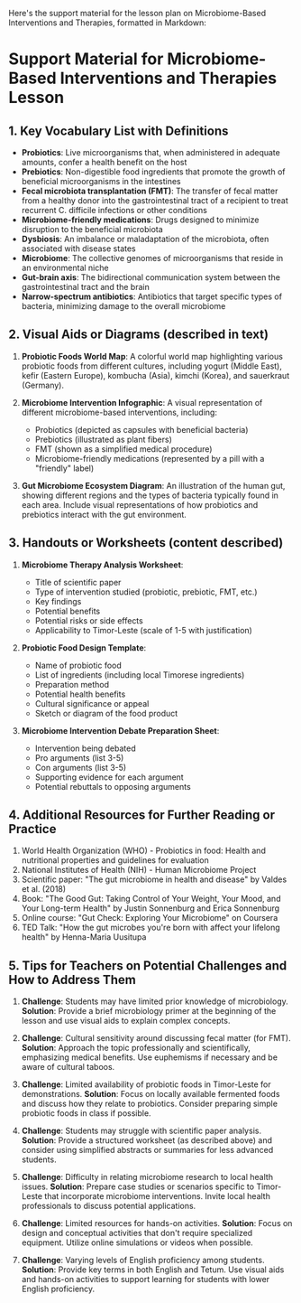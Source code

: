 Here's the support material for the lesson plan on Microbiome-Based Interventions and Therapies, formatted in Markdown:

# Support Material for Microbiome-Based Interventions and Therapies Lesson

## 1. Key Vocabulary List with Definitions

- **Probiotics**: Live microorganisms that, when administered in adequate amounts, confer a health benefit on the host
- **Prebiotics**: Non-digestible food ingredients that promote the growth of beneficial microorganisms in the intestines
- **Fecal microbiota transplantation (FMT)**: The transfer of fecal matter from a healthy donor into the gastrointestinal tract of a recipient to treat recurrent C. difficile infections or other conditions
- **Microbiome-friendly medications**: Drugs designed to minimize disruption to the beneficial microbiota
- **Dysbiosis**: An imbalance or maladaptation of the microbiota, often associated with disease states
- **Microbiome**: The collective genomes of microorganisms that reside in an environmental niche
- **Gut-brain axis**: The bidirectional communication system between the gastrointestinal tract and the brain
- **Narrow-spectrum antibiotics**: Antibiotics that target specific types of bacteria, minimizing damage to the overall microbiome

## 2. Visual Aids or Diagrams (described in text)

1. **Probiotic Foods World Map**: A colorful world map highlighting various probiotic foods from different cultures, including yogurt (Middle East), kefir (Eastern Europe), kombucha (Asia), kimchi (Korea), and sauerkraut (Germany).

2. **Microbiome Intervention Infographic**: A visual representation of different microbiome-based interventions, including:
   - Probiotics (depicted as capsules with beneficial bacteria)
   - Prebiotics (illustrated as plant fibers)
   - FMT (shown as a simplified medical procedure)
   - Microbiome-friendly medications (represented by a pill with a "friendly" label)

3. **Gut Microbiome Ecosystem Diagram**: An illustration of the human gut, showing different regions and the types of bacteria typically found in each area. Include visual representations of how probiotics and prebiotics interact with the gut environment.

## 3. Handouts or Worksheets (content described)

1. **Microbiome Therapy Analysis Worksheet**:
   - Title of scientific paper
   - Type of intervention studied (probiotic, prebiotic, FMT, etc.)
   - Key findings
   - Potential benefits
   - Potential risks or side effects
   - Applicability to Timor-Leste (scale of 1-5 with justification)

2. **Probiotic Food Design Template**:
   - Name of probiotic food
   - List of ingredients (including local Timorese ingredients)
   - Preparation method
   - Potential health benefits
   - Cultural significance or appeal
   - Sketch or diagram of the food product

3. **Microbiome Intervention Debate Preparation Sheet**:
   - Intervention being debated
   - Pro arguments (list 3-5)
   - Con arguments (list 3-5)
   - Supporting evidence for each argument
   - Potential rebuttals to opposing arguments

## 4. Additional Resources for Further Reading or Practice

1. World Health Organization (WHO) - Probiotics in food: Health and nutritional properties and guidelines for evaluation
2. National Institutes of Health (NIH) - Human Microbiome Project
3. Scientific paper: "The gut microbiome in health and disease" by Valdes et al. (2018)
4. Book: "The Good Gut: Taking Control of Your Weight, Your Mood, and Your Long-term Health" by Justin Sonnenburg and Erica Sonnenburg
5. Online course: "Gut Check: Exploring Your Microbiome" on Coursera
6. TED Talk: "How the gut microbes you're born with affect your lifelong health" by Henna-Maria Uusitupa

## 5. Tips for Teachers on Potential Challenges and How to Address Them

1. **Challenge**: Students may have limited prior knowledge of microbiology.
   **Solution**: Provide a brief microbiology primer at the beginning of the lesson and use visual aids to explain complex concepts.

2. **Challenge**: Cultural sensitivity around discussing fecal matter (for FMT).
   **Solution**: Approach the topic professionally and scientifically, emphasizing medical benefits. Use euphemisms if necessary and be aware of cultural taboos.

3. **Challenge**: Limited availability of probiotic foods in Timor-Leste for demonstrations.
   **Solution**: Focus on locally available fermented foods and discuss how they relate to probiotics. Consider preparing simple probiotic foods in class if possible.

4. **Challenge**: Students may struggle with scientific paper analysis.
   **Solution**: Provide a structured worksheet (as described above) and consider using simplified abstracts or summaries for less advanced students.

5. **Challenge**: Difficulty in relating microbiome research to local health issues.
   **Solution**: Prepare case studies or scenarios specific to Timor-Leste that incorporate microbiome interventions. Invite local health professionals to discuss potential applications.

6. **Challenge**: Limited resources for hands-on activities.
   **Solution**: Focus on design and conceptual activities that don't require specialized equipment. Utilize online simulations or videos when possible.

7. **Challenge**: Varying levels of English proficiency among students.
   **Solution**: Provide key terms in both English and Tetum. Use visual aids and hands-on activities to support learning for students with lower English proficiency.